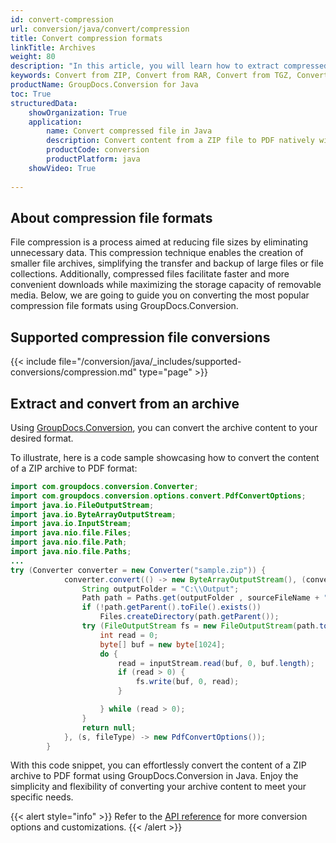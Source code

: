 ```yaml
---
id: convert-compression
url: conversion/java/convert/compression
title: Convert compression formats
linkTitle: Archives
weight: 80
description: "In this article, you will learn how to extract compressed files and convert them to desired format with GroupDocs.Conversion for Java."
keywords: Convert from ZIP, Convert from RAR, Convert from TGZ, Convert from 7Z
productName: GroupDocs.Conversion for Java
toc: True
structuredData:
    showOrganization: True
    application:    
        name: Convert compressed file in Java    
        description: Convert content from a ZIP file to PDF natively with high performance using Java language and GroupDocs.Conversion for Java APIs
        productCode: conversion
        productPlatform: java 
    showVideo: True
    
---
```


## About compression file formats

File compression is a process aimed at reducing file sizes by eliminating unnecessary data. This compression technique enables the creation of smaller file archives, simplifying the transfer and backup of large files or file collections. Additionally, compressed files facilitate faster and more convenient downloads while maximizing the storage capacity of removable media. Below, we are going to guide you on converting the most popular compression file formats using GroupDocs.Conversion.

## Supported compression file conversions

{{< include file="/conversion/java/_includes/supported-conversions/compression.md" type="page" >}}

<!--
## Extract from ZIP

Leverage the power of [GroupDocs.Conversion](https://products.groupdocs.com/conversion/java) to effortlessly extract content from your archives. See below for an example of how to extract content from a ZIP archive:

```csharp
// Load the source ZIP file
using (Converter converter = new Converter("sample.zip"))
{
    converter.Convert(() => new MemoryStream(), (Stream convertedStream, string sourceFileName) =>
    {
        // store extracted content
        string fileName = Path.Combine(outputFolder, sourceFileName);
        Directory.CreateDirectory(Path.GetDirectoryName(fileName)!);
        using (var fs = new FileStream(fileName, FileMode.Create))
        {
            convertedStream.CopyTo(fs);
        }
    }, (_, _) => null);
}

```
In simple terms, using **GroupDocs.Conversion** is as easy as loading a ZIP file into the `Converter` class and specifying a handler to store the resulting output. Once you've completed these steps, GroupDocs.Conversion takes care of the rest, handling the conversion process seamlessly.

{{< alert style="info" >}}
Refer to the [API reference](https://apireference.groupdocs.com/conversion/java/groupdocs.conversion.options.convert) for more conversion options and customizations.
{{< /alert >}}
-->

## Extract and convert from an archive 

Using [GroupDocs.Conversion](https://products.groupdocs.com/conversion/java), you can convert the archive content to your desired format. 

To illustrate, here is a code sample showcasing how to convert the content of a ZIP archive to PDF format:

```java
import com.groupdocs.conversion.Converter;
import com.groupdocs.conversion.options.convert.PdfConvertOptions;
import java.io.FileOutputStream;
import java.io.ByteArrayOutputStream;
import java.io.InputStream;
import java.nio.file.Files;
import java.nio.file.Path;
import java.nio.file.Paths;
...
try (Converter converter = new Converter("sample.zip")) {
            converter.convert(() -> new ByteArrayOutputStream(), (convertedStream, sourceFileName) -> {
                String outputFolder = "C:\\Output";
				Path path = Paths.get(outputFolder , sourceFileName + ".pdf");
                if (!path.getParent().toFile().exists())
                    Files.createDirectory(path.getParent());
                try (FileOutputStream fs = new FileOutputStream(path.toFile()); InputStream inputStream = convertedStream.toInputStream();) {
                    int read = 0;
                    byte[] buf = new byte[1024];
                    do {
                        read = inputStream.read(buf, 0, buf.length);
                        if (read > 0) {
                            fs.write(buf, 0, read);
                        }

                    } while (read > 0);
                }
                return null;
            }, (s, fileType) -> new PdfConvertOptions());
        }
```
With this code snippet, you can effortlessly convert the content of a ZIP archive to PDF format using GroupDocs.Conversion in Java. Enjoy the simplicity and flexibility of converting your archive content to meet your specific needs.

{{< alert style="info" >}}
Refer to the [API reference](https://apireference.groupdocs.com/conversion/java/groupdocs.conversion.options.convert) for more conversion options and customizations.
{{< /alert >}}

